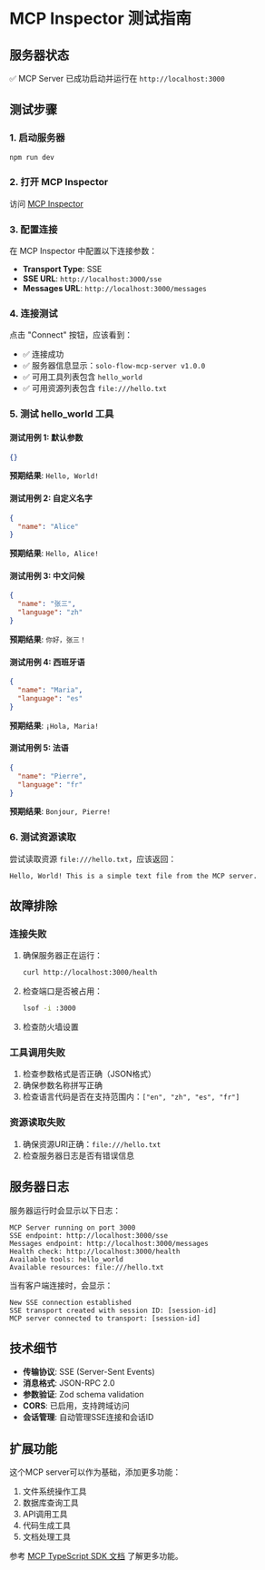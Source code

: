 # MCP Inspector 测试指南

## 服务器状态

✅ MCP Server 已成功启动并运行在 `http://localhost:3000`

## 测试步骤

### 1. 启动服务器

```bash
npm run dev
```

### 2. 打开 MCP Inspector

访问 [MCP Inspector](https://modelcontextprotocol.io/docs/tools/inspector)

### 3. 配置连接

在 MCP Inspector 中配置以下连接参数：

- **Transport Type**: SSE
- **SSE URL**: `http://localhost:3000/sse`
- **Messages URL**: `http://localhost:3000/messages`

### 4. 连接测试

点击 "Connect" 按钮，应该看到：

- ✅ 连接成功
- ✅ 服务器信息显示：`solo-flow-mcp-server v1.0.0`
- ✅ 可用工具列表包含 `hello_world`
- ✅ 可用资源列表包含 `file:///hello.txt`

### 5. 测试 hello_world 工具

#### 测试用例 1: 默认参数
```json
{}
```
**预期结果**: `Hello, World!`

#### 测试用例 2: 自定义名字
```json
{
  "name": "Alice"
}
```
**预期结果**: `Hello, Alice!`

#### 测试用例 3: 中文问候
```json
{
  "name": "张三",
  "language": "zh"
}
```
**预期结果**: `你好，张三！`

#### 测试用例 4: 西班牙语
```json
{
  "name": "Maria",
  "language": "es"
}
```
**预期结果**: `¡Hola, Maria!`

#### 测试用例 5: 法语
```json
{
  "name": "Pierre",
  "language": "fr"
}
```
**预期结果**: `Bonjour, Pierre!`

### 6. 测试资源读取

尝试读取资源 `file:///hello.txt`，应该返回：

```
Hello, World! This is a simple text file from the MCP server.
```

## 故障排除

### 连接失败

1. 确保服务器正在运行：
   ```bash
   curl http://localhost:3000/health
   ```

2. 检查端口是否被占用：
   ```bash
   lsof -i :3000
   ```

3. 检查防火墙设置

### 工具调用失败

1. 检查参数格式是否正确（JSON格式）
2. 确保参数名称拼写正确
3. 检查语言代码是否在支持范围内：`["en", "zh", "es", "fr"]`

### 资源读取失败

1. 确保资源URI正确：`file:///hello.txt`
2. 检查服务器日志是否有错误信息

## 服务器日志

服务器运行时会显示以下日志：

```
MCP Server running on port 3000
SSE endpoint: http://localhost:3000/sse
Messages endpoint: http://localhost:3000/messages
Health check: http://localhost:3000/health
Available tools: hello_world
Available resources: file:///hello.txt
```

当有客户端连接时，会显示：

```
New SSE connection established
SSE transport created with session ID: [session-id]
MCP server connected to transport: [session-id]
```

## 技术细节

- **传输协议**: SSE (Server-Sent Events)
- **消息格式**: JSON-RPC 2.0
- **参数验证**: Zod schema validation
- **CORS**: 已启用，支持跨域访问
- **会话管理**: 自动管理SSE连接和会话ID

## 扩展功能

这个MCP server可以作为基础，添加更多功能：

1. 文件系统操作工具
2. 数据库查询工具
3. API调用工具
4. 代码生成工具
5. 文档处理工具

参考 [MCP TypeScript SDK 文档](https://github.com/modelcontextprotocol/typescript-sdk) 了解更多功能。 